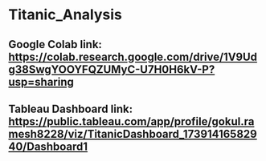 # Titanic_Analysis

## Google Colab link: https://colab.research.google.com/drive/1V9Udg38SwgYOOYFQZUMyC-U7H0H6kV-P?usp=sharing

## Tableau Dashboard link: https://public.tableau.com/app/profile/gokul.ramesh8228/viz/TitanicDashboard_17391416582940/Dashboard1
